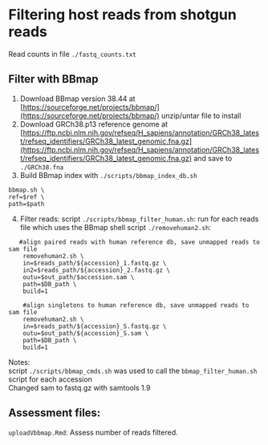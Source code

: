 # Filtering host reads from shotgun reads 

Read counts in file `./fastq_counts.txt`

## Filter with BBmap
1) Download BBmap version 38.44 at [https://sourceforge.net/projects/bbmap/](https://sourceforge.net/projects/bbmap/)  unzip/untar file to install
2) Download GRCh38.p13 reference genome at [https://ftp.ncbi.nlm.nih.gov/refseq/H_sapiens/annotation/GRCh38_latest/refseq_identifiers/GRCh38_latest_genomic.fna.gz](https://ftp.ncbi.nlm.nih.gov/refseq/H_sapiens/annotation/GRCh38_latest/refseq_identifiers/GRCh38_latest_genomic.fna.gz) and save to `./GRCh38.fna`  
4) Build BBmap index with `./scripts/bbmap_index_db.sh`  
```
bbmap.sh \
ref=$ref \
path=$path
```
  
4) Filter reads:
script `./scripts/bbmap_filter_human.sh`:  run for each reads file which uses the BBmap shell script `./removehuman2.sh`:   
```
   #align paired reads with human reference db, save unmapped reads to sam file  
    removehuman2.sh \
    in=$reads_path/${accession}_1.fastq.gz \
    in2=$reads_path/${accession}_2.fastq.gz \
    outu=$out_path/$accession.sam \
    path=$DB_path \
    build=1
    
    #align singletons to human reference db, save unmapped reads to sam file
    removehuman2.sh \
    in=$reads_path/${accession}_S.fastq.gz \
    outu=$out_path/${accession}_S.sam \
    path=$DB_path \
    build=1
```
Notes:  
script  `./scripts/bbmap_cmds.sh` was used to call the `bbmap_filter_human.sh` script for each accession  
Changed sam to fastq.gz with samtools 1.9 

## Assessment files:
`uploadVbbmap.Rmd`: Assess number of reads filtered.
